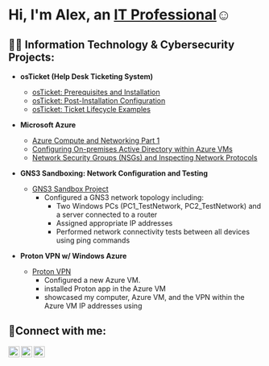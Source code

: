 <h1>Hi, I'm Alex, an <a href="https://www.linkedin.com/in/alex-galdamez/">IT Professional</a>☺</h1>

<h2>👨‍💻 Information Technology & Cybersecurity Projects:</h2>

- <b>osTicket (Help Desk Ticketing System)</b>
  - [osTicket: Prerequisites and Installation](https://github.com/alexgaldamez/osticket-prereqs)
  - [osTicket: Post-Installation Configuration](https://github.com/alexgaldamez/post-install-config)
  - [osTicket: Ticket Lifecycle Examples](https://github.com/alexgaldamez/ticket-lifecycle)
  
- <b>Microsoft Azure</b>
  - [Azure Compute and Networking Part 1](https://github.com/A23Gmez/Azure-Compute-and-Networking)
  - [Configuring On-premises Active Directory within Azure VMs](https://github.com/alexgaldamez/configure-ad)
  - [Network Security Groups (NSGs) and Inspecting Network Protocols](https://github.com/alexgaldamez/azure-network-protocols)

- <b>GNS3 Sandboxing: Network Configuration and Testing</b>
  - [GNS3 Sandbox Project](https://github.com/A23Gmez/gns3-sandbox1)
    - Configured a GNS3 network topology including:
      - Two Windows PCs (PC1_TestNetwork, PC2_TestNetwork) and a server connected to a router
      - Assigned appropriate IP addresses
      - Performed network connectivity tests between all devices using ping commands

- <b>Proton VPN w/ Windows Azure</b>
  - [Proton VPN](https://github.com/A23Gmez/Proton-VPN)
    - Configured a new Azure VM.
    - installed Proton app in the Azure VM
    - showcased my computer, Azure VM, and the VPN within the Azure VM IP addresses
      using  

<h2>🤳Connect with me:</h2>

[<img align="left" alt="Alex | Twitter" width="22px" src="https://cdn.jsdelivr.net/npm/simple-icons@v3/icons/twitter.svg" />][twitter]
[<img align="left" alt="Alex | LinkedIn" width="22px" src="https://cdn.jsdelivr.net/npm/simple-icons@v3/icons/linkedin.svg" />][linkedin]
[<img align="left" alt="Alex | Instagram" width="22px" src="https://cdn.jsdelivr.net/npm/simple-icons@v3/icons/instagram.svg" />][instagram]

[twitter]: https://twitter.com/alexgaldamez
[instagram]: https://www.instagram.com/alexgaldamez
[linkedin]: https://linkedin.com/in/alexgaldamez
